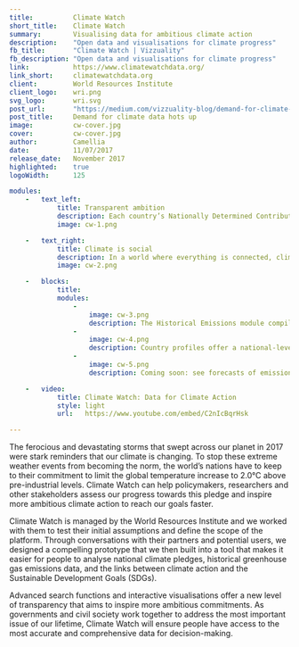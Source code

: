```yaml
---
title:       	Climate Watch
short_title: 	Climate Watch
summary:     	Visualising data for ambitious climate action
description: 	"Open data and visualisations for climate progress"
fb_title:    	"Climate Watch | Vizzuality"
fb_description: "Open data and visualisations for climate progress"
link:        	https://www.climatewatchdata.org/
link_short:  	climatewatchdata.org
client:      	World Resources Institute
client_logo: 	wri.png
svg_logo:    	wri.svg
post_url:       "https://medium.com/vizzuality-blog/demand-for-climate-data-hots-up-aa5fd92a885b"
post_title:     Demand for climate data hots up
image:       	cw-cover.jpg
cover:       	cw-cover.jpg
author:      	Camellia
date:        	11/07/2017
release_date:   November 2017          
highlighted: 	true
logoWidth:      125

modules:
    -   text_left:
            title: Transparent ambition
            description: Each country’s Nationally Determined Contribution (NDC) has been extracted from PDF into HTML format, making them easier to search and compare, and therefore more transparent. People responsible for writing NDCs can see what other countries have pledged and match or raise their ambitions. Through this open approach, countries can learn from one another and go further together. 
            image: cw-1.png

    -   text_right:
            title: Climate is social
            description: In a world where everything is connected, climate action can also deliver social action. Climate Watch maps NDCs against the SDGs so policymakers can identify the policies and measures that will enable countries to simultaneously meet both climate and social targets. Climate change and sustainable development are closely entwined and actions that address both can accelerate our journey towards a world that offers better opportunities for all.
            image: cw-2.png

    -   blocks:
            title:
            modules:
                - 
                    image: cw-3.png
                    description: The Historical Emissions module compiles over 150 years of emissions data from three major data sources.
                - 
                    image: cw-4.png
                    description: Country profiles offer a national-level snapshot of climate progress, risks and vulnerabilities. Compare up to three countries at a time.
                - 
                    image: cw-5.png
                    description: Coming soon: see forecasts of emissions trajectories for over 60 countries or regions to show what pathways could look like through to 2100.

    -   video:
            title: Climate Watch: Data for Climate Action
            style: light
            url:   https://www.youtube.com/embed/C2nIcBqrHsk

---
```

The ferocious and devastating storms that swept across our planet in 2017 were stark reminders that our climate is changing. To stop these extreme weather events from becoming the norm, the world’s nations have to keep to their commitment to limit the global temperature increase to 2.0°C above pre-industrial levels. Climate Watch can help policymakers, researchers and other stakeholders assess our progress towards this pledge and inspire more ambitious climate action to reach our goals faster.  

Climate Watch is managed by the World Resources Institute and we worked with them to test their initial assumptions and define the scope of the platform. Through conversations with their partners and potential users, we designed a compelling prototype that we then built into a tool that makes it easier for people to analyse national climate pledges, historical greenhouse gas emissions data, and the links between climate action and the Sustainable Development Goals (SDGs). 

Advanced search functions and interactive visualisations offer a new level of transparency that aims to inspire more ambitious commitments. As governments and civil society work together to address the most important issue of our lifetime, Climate Watch will ensure people have access to the most accurate and comprehensive data for decision-making. 


